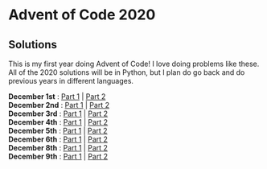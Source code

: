# Advent of Code 2020 

## Solutions
This is my first year doing Advent of Code! I love doing problems like these. All of the 2020 solutions will be in Python,
but I plan do go back and do previous years in different languages.

<strong>December 1st</strong> : [Part 1](https://github.com/fullgrowngaming/adventofcode2020/blob/master/solutions/dec01/dec01-1.py) | [Part 2](https://github.com/fullgrowngaming/adventofcode2020/blob/master/solutions/dec01/dec01-2.py)  
<strong>December 2nd</strong> : [Part 1](https://github.com/fullgrowngaming/adventofcode2020/blob/master/solutions/dec02/dec02-1.py) | [Part 2](https://github.com/fullgrowngaming/adventofcode2020/blob/master/solutions/dec02/dec02-2.py)  
<strong>December 3rd</strong> : [Part 1](https://github.com/fullgrowngaming/adventofcode2020/blob/master/solutions/dec03/dec03-1.py) | [Part 2](https://github.com/fullgrowngaming/adventofcode2020/blob/master/solutions/dec03/dec03-2.py)  
<strong>December 4th</strong> : [Part 1](https://github.com/fullgrowngaming/adventofcode2020/blob/master/solutions/dec04/dec04-1.py) | [Part 2](https://github.com/fullgrowngaming/adventofcode2020/blob/master/solutions/dec04/dec04-2.py)  
<strong>December 5th</strong> : [Part 1](https://github.com/fullgrowngaming/adventofcode2020/blob/master/solutions/dec05/dec05-1.py) | [Part 2](https://github.com/fullgrowngaming/adventofcode2020/blob/master/solutions/dec05/dec05-2.py)  
<strong>December 6th</strong> : [Part 1](https://github.com/fullgrowngaming/adventofcode2020/blob/master/solutions/dec06/dec06-1.py) | [Part 2](https://github.com/fullgrowngaming/adventofcode2020/blob/master/solutions/dec06/dec06-2.py)  
<strong>December 8th</strong> : [Part 1](https://github.com/fullgrowngaming/adventofcode2020/blob/master/solutions/dec08/dec08-1.py) | [Part 2](https://github.com/fullgrowngaming/adventofcode2020/blob/master/solutions/dec08/dec08-2.py)  
<strong>December 9th</strong> : [Part 1](https://github.com/fullgrowngaming/adventofcode2020/blob/master/solutions/dec09/dec09-1.py) | [Part 2](https://github.com/fullgrowngaming/adventofcode2020/blob/master/solutions/dec09/dec09-2.py)  